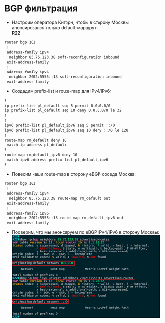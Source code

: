 # BGP фильтрация

  * Настроим оператора Киторн, чтобы в сторону Москвы анонсировался только default-маршрут:  
**R22**
```
router bgp 101
 !
 address-family ipv4
  neighbor 85.75.123.38 soft-reconfiguration inbound
 exit-address-family
 !
 address-family ipv6
  neighbor 2002:5555::13 soft-reconfiguration inbound
 exit-address-family
```
  * Создадим prefix-list и route-map для IPv4/IPv6:
```
!
ip prefix-list pl_default seq 5 permit 0.0.0.0/0
ip prefix-list pl_default seq 10 deny 0.0.0.0/0 le 32
!
!
ipv6 prefix-list pl_default_ipv6 seq 5 permit ::/0
ipv6 prefix-list pl_default_ipv6 seq 10 deny ::/0 le 128
!
route-map rm_default deny 10
 match ip address pl_default
!
route-map rm_default_ipv6 deny 10
 match ipv6 address prefix-list pl_default_ipv6
!
```
  * Повесим наши route-map в сторону eBGP-соседа Москва:
```
router bgp 101
 !
 address-family ipv4
  neighbor 85.75.123.38 route-map rm_default out
 exit-address-family
 !
 address-family ipv6
  neighbor 2002:5555::13 route-map rm_default_ipv6 out
 exit-address-family
```
  * Пооверим, что мы анонсируем по eBGP IPv4/IPv6 в сторону Москвы:
![](https://github.com/devops-user/otus/blob/main/homeworks_prof/homework_28/images/R22.png)
